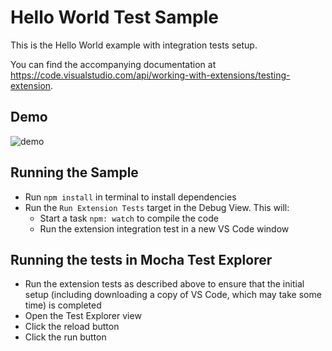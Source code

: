# Hello World Test Sample

This is the Hello World example with integration tests setup.

You can find the accompanying documentation at https://code.visualstudio.com/api/working-with-extensions/testing-extension.

## Demo

![demo](demo.gif)

## Running the Sample

- Run `npm install` in terminal to install dependencies
- Run the `Run Extension Tests` target in the Debug View. This will:
	- Start a task `npm: watch` to compile the code
	- Run the extension integration test in a new VS Code window

## Running the tests in Mocha Test Explorer

- Run the extension tests as described above to ensure that the initial setup (including downloading a copy of VS Code, which may take some time) is completed
- Open the Test Explorer view
- Click the reload button
- Click the run button
